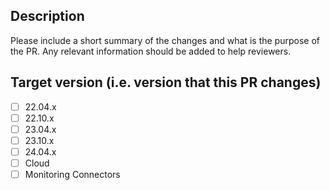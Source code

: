 ## Description

Please include a short summary of the changes and what is the purpose of the PR. Any relevant information should be added to help reviewers.

## Target version (i.e. version that this PR changes)

- [ ] 22.04.x
- [ ] 22.10.x
- [ ] 23.04.x
- [ ] 23.10.x
- [ ] 24.04.x
- [ ] Cloud
- [ ] Monitoring Connectors
